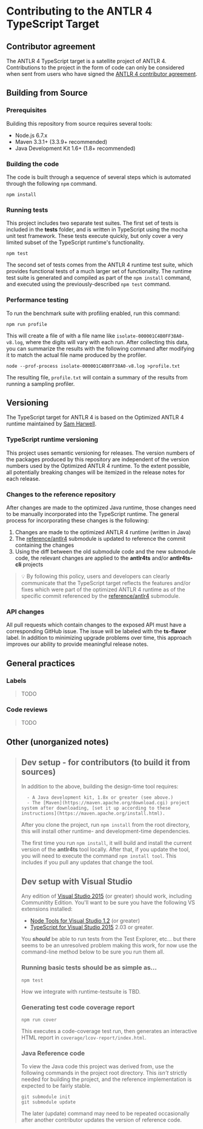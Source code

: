 # Contributing to the ANTLR 4 TypeScript Target

## Contributor agreement

The ANTLR 4 TypeScript target is a satellite project of ANTLR 4. Contributions to the project in the form of code can
only be considered when sent from users who have signed the
[ANTLR 4 contributor agreement](https://github.com/antlr/antlr4/blob/master/contributors.txt).

## Building from Source

### Prerequisites

Building this repository from source requires several tools:

* Node.js 6.7.x
* Maven 3.3.1+ (3.3.9+ recommended)
* Java Development Kit 1.6+ (1.8+ recommended)

### Building the code

The code is built through a sequence of several steps which is automated through the following `npm` command.

```
npm install
```

### Running tests

This project includes two separate test suites. The first set of tests is included in the **tests** folder, and is
written in TypeScript using the mocha unit test framework. These tests execute quickly, but only cover a very limited
subset of the TypeScript runtime's functionality.

```
npm test
```

The second set of tests comes from the ANTLR 4 runtime test suite, which provides functional tests of a much larger set
of functionality. The runtime test suite is generated and compiled as part of the `npm install` command, and executed
using the previously-described `npm test` command.

### Performance testing

To run the benchmark suite with profiling enabled, run this command:

```
npm run profile
```

This will create a file of with a file name like `isolate-000001C4B0FF38A0-v8.log`, where the digits will vary with each
run. After collecting this data, you can summarize the results with the following command after modifying it to match
the actual file name produced by the profiler.

```
node --prof-process isolate-000001C4B0FF38A0-v8.log >profile.txt
```

The resulting file, `profile.txt` will contain a summary of the results from running a sampling profiler. 

## Versioning

The TypeScript target for ANTLR 4 is based on the Optimized ANTLR 4 runtime maintained by [Sam Harwell](@sharwell).

### TypeScript runtime versioning

This project uses semantic versioning for releases. The version numbers of the packages produced by this repository are
independent of the version numbers used by the Optimized ANTLR 4 runtime. To the extent possible, all potentially
breaking changes will be itemized in the release notes for each release.

### Changes to the reference repository

After changes are made to the optimized Java runtime, those changes need to be manually incorporated into the TypeScript
runtime. The general process for incorporating these changes is the following:

1. Changes are made to the optimized ANTLR 4 runtime (written in Java)
2. The [reference/antlr4](https://github.com/tunnelvisionlabs/antlr4ts/tree/master/reference) submodule is updated to
   reference the commit containing the changes
3. Using the diff between the old submodule code and the new submodule code, the relevant changes are applied to the
   **antlr4ts** and/or **antlr4ts-cli** projects

> :bulb: By following this policy, users and developers can clearly communicate that the TypeScript target reflects the
> features and/or fixes which were part of the optimized ANTLR 4 runtime as of the specific commit referenced by the
> [reference/antlr4](https://github.com/tunnelvisionlabs/antlr4ts/tree/master/reference) submodule.

### API changes

All pull requests which contain changes to the exposed API must have a corresponding GitHub issue. The issue will be
labeled with the **ts-flavor** label. In addition to minimizing upgrade problems over time, this approach improves our
ability to provide meaningful release notes.

## General practices

### Labels

> TODO

### Code reviews

> TODO

## Other (unorganized notes)

> ## Dev setup - for contributors (to build it from sources)
>
> In addition to the above, building the design-time tool requires:
>
>       - A Java development kit, 1.8x or greater (see above.)  
>       - The [Maven](https://maven.apache.org/download.cgi) project system after downloading, [set it up according to these instructions](https://maven.apache.org/install.html). 
>
> After you clone the project, run `npm install` from the root directory, this will install other runtime- and development-time dependencies.  
>
> The first time you run `npm install`, it will build and install the current version of the **antlr4ts** tool locally.   After that, if you update the tool, you will need to execute the command `npm install tool`.   This includes if you pull any updates that change the tool. 
>
> ## Dev setup with Visual Studio
> Any edition of [Visual Studio 2015](https://www.visualstudio.com/vs/) (or greater) should work, including Communitity Edition.
> You'll want to be sure you have the following VS extensions installed:
> - [Node Tools for Visual Studio 1.2](https://www.visualstudio.com/vs/node-js/) (or greater)
> - [TypeScript for Visual Studio 2015](https://www.microsoft.com/en-us/download/details.aspx?id=48593) 2.03 or greater.
>
> You ***should*** be able to run tests from the Test Explorer, etc... but there seems to be an unresolved problem making this work, for now use the command-line method below to be sure you run them all.
>
> ### Running basic tests should be as simple as...
> ```
> npm test
> ```
> How we integrate with runtime-testsuite is TBD.
>
> ### Generating test code coverage report
> ```
> npm run cover 
> ```
> This executes a code-coverage test run, then generates an interactive HTML report in `coverage/lcov-report/index.html`.
>
> ### Java Reference code
> To view the Java code this project was derived from, use the following commands in the project root directory.   This *isn't* strictly needed for building the project, and the reference implementation is expected to be fairly stable.
>
> ```
> git submodule init
> git submodule update
> ```
> The later (update) command may need to be repeated occasionally after another contributor updates the version of reference code.